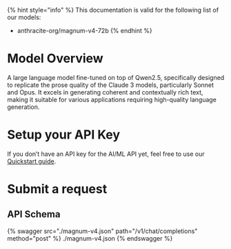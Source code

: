[#references:start]: <> ({ "template": "openapi" })
{% hint style="info" %}
This documentation is valid for the following list of our models:
* anthracite-org/magnum-v4-72b
{% endhint %}

# Model Overview
A large language model fine-tuned on top of Qwen2.5, specifically designed to replicate the prose quality of the Claude 3 models, particularly Sonnet and Opus. It excels in generating coherent and contextually rich text, making it suitable for various applications requiring high-quality language generation.

# Setup your API Key
If you don’t have an API key for the AI/ML API yet, feel free to use our [Quickstart guide](https://docs.aimlapi.com/quickstart/setting-up).

# Submit a request
## API Schema
{% swagger src="./magnum-v4.json" path="/v1/chat/completions" method="post" %}
./magnum-v4.json
{% endswagger %}


[#references:end]: <> ({})